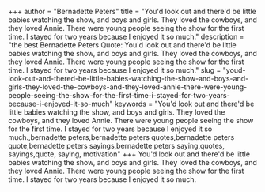 +++
author = "Bernadette Peters"
title = "You'd look out and there'd be little babies watching the show, and boys and girls. They loved the cowboys, and they loved Annie. There were young people seeing the show for the first time. I stayed for two years because I enjoyed it so much."
description = "the best Bernadette Peters Quote: You'd look out and there'd be little babies watching the show, and boys and girls. They loved the cowboys, and they loved Annie. There were young people seeing the show for the first time. I stayed for two years because I enjoyed it so much."
slug = "youd-look-out-and-thered-be-little-babies-watching-the-show-and-boys-and-girls-they-loved-the-cowboys-and-they-loved-annie-there-were-young-people-seeing-the-show-for-the-first-time-i-stayed-for-two-years-because-i-enjoyed-it-so-much"
keywords = "You'd look out and there'd be little babies watching the show, and boys and girls. They loved the cowboys, and they loved Annie. There were young people seeing the show for the first time. I stayed for two years because I enjoyed it so much.,bernadette peters,bernadette peters quotes,bernadette peters quote,bernadette peters sayings,bernadette peters saying,quotes, sayings,quote, saying, motivation"
+++
You'd look out and there'd be little babies watching the show, and boys and girls. They loved the cowboys, and they loved Annie. There were young people seeing the show for the first time. I stayed for two years because I enjoyed it so much.
